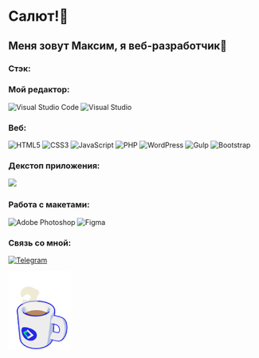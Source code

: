 # Салют!👋

## Меня зовут Максим, я веб-разработчик🤠

### Стэк:

### Мой редактор: 
![Visual Studio Code](https://img.shields.io/badge/Visual%20Studio%20Code-0078d7.svg?style=for-the-badge&logo=visual-studio-code&logoColor=white) 
![Visual Studio](https://img.shields.io/badge/Visual%20Studio%20-370564.svg?style=for-the-badge&logo=visual-studio&logoColor=white)

### Веб:
![HTML5](https://img.shields.io/badge/html5-%23E34F26.svg?style=for-the-badge&logo=html5&logoColor=white)
![CSS3](https://img.shields.io/badge/css3-%231572B6.svg?style=for-the-badge&logo=css3&logoColor=white)
![JavaScript](https://img.shields.io/badge/javascript-%23323330.svg?style=for-the-badge&logo=javascript&logoColor=%23F7DF1E)
![PHP](https://img.shields.io/badge/-PHP-1a0b2a?style=for-the-badge&logo=php)
![WordPress](https://img.shields.io/badge/-WordPress-0078d7?style=for-the-badge&logo=wordpress)
![Gulp](https://img.shields.io/badge/-Gulp-f7e61c?style=for-the-badge&logo=gulp)
![Bootstrap](https://img.shields.io/badge/-Bootstrap-370564?style=for-the-badge&logo=bootstrap)

### Декстоп приложения:
<img src="https://img.shields.io/badge/-ЦВЕТ ФОНА?style=for-the-badge&logo=C Sharp&logoColor=white"/>

### Работа с макетами:
![Adobe Photoshop](https://img.shields.io/badge/adobe%20photoshop-%2331A8FF.svg?style=for-the-badge&logo=adobe%20photoshop&logoColor=001c33)
![Figma](https://img.shields.io/badge/figma-%23F24E1E.svg?style=for-the-badge&logo=figma&logoColor=white)




### Связь со мной:
[![Telegram](https://img.shields.io/badge/Telegram-2CA5E0?style=for-the-badge&logo=telegram&logoColor=white)](https://t.me/lucky_i1)

<img src = "giphy.gif" style = "width:25%">
    